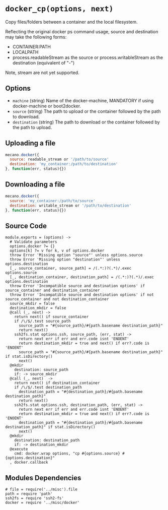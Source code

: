 # `docker_cp(options, next)`

Copy files/folders between a container and the local filesystem.

Reflecting the original docker ps command usage, source and destination may take
the following forms:

*   CONTAINER:PATH 
*   LOCALPATH
*   process.readableStream as the source or process.writableStream as the
    destination (equivalent of "-")

Note, stream are not yet supported.

## Options

*   `machine` (string)
    Name of the docker-machine, MANDATORY if using docker-machine or boot2docker.
*   `source` (string)
    The path to upload or the container followed by the path to download.   
*   `destination` (string)
    The path to download or the container followed by the path to upload.   

## Uploading a file

```javascript
mecano.docker({
  source: readable_stream or '/path/to/source'
  destination: 'my_container:/path/to/destination'
}, function(err, status){})
```

## Downloading a file

```javascript
mecano.docker({
  source: 'my_container:/path/to/source'
  destination: writable_stream or '/path/to/destination'
}, function(err, status){})
```

## Source Code

    module.exports = (options) ->
      # Validate parameters
      options.docker ?= {}
      options[k] ?= v for k, v of options.docker
      throw Error 'Missing option "source"' unless options.source
      throw Error 'Missing option "destination"' unless options.destination
      [_, source_container, source_path] = /(.*:)?(.*)/.exec options.source
      [_, destination_container, destination_path] = /(.*:)?(.*)/.exec options.destination
      throw Error 'Incompatible source and destination options' if source_container and destination_container
      throw Error 'Incompatible source and destination options' if not source_container and not destination_container
      source_mkdir = false
      destination_mkdir = false
      @call (_, next) ->
        return next() if source_container
        if /\/$/.test source_path
          source_path = "#{source_path}/#{path.basename destination_path}"
          return next()
        ssh2fs.stat options.ssh, source_path, (err, stat) ->
          return next err if err and err.code isnt 'ENOENT'
          return destination_mkdir = true and next() if err?.code is 'ENOENT'
          source_path = "#{source_path}/#{path.basename destination_path}" if stat.isDirectory()
          next()
      @mkdir
        destination: source_path
        if: -> source_mkdir
      @call (_, next)  ->
        return next() if destination_container
        if /\/$/.test destination_path
          destination_path = "#{destination_path}/#{path.basename destination_path}"
          return next()
        ssh2fs.stat options.ssh, destination_path, (err, stat) ->
          return next err if err and err.code isnt 'ENOENT'
          return destination_mkdir = true and next() if err?.code is 'ENOENT'
          destination_path = "#{destination_path}/#{path.basename destination_path}" if stat.isDirectory()
          next()
      @mkdir
        destination: destination_path
        if: -> destination_mkdir
      @execute
        cmd: docker.wrap options, "cp #{options.source} #{options.destination}"
      , docker.callback

## Modules Dependencies

    # file = require('../misc').file
    path = require 'path'
    ssh2fs = require 'ssh2-fs'
    docker = require '../misc/docker'
